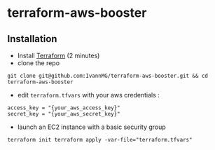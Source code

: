 # terraform-aws-booster

## Installation

- Install [Terraform](https://www.vasos-koupparis.com/terraform-getting-started-install/) (2 minutes)
- clone the repo

`
git clone git@github.com:IvannMG/terraform-aws-booster.git && cd terraform-aws-booster
`

- edit `terraform.tfvars` with your aws credentials :

```
access_key = "{your_aws_access_key}"
secret_key = "{your_aws_secret_key}"
```

- launch an EC2 instance with a basic security group

`
terraform init
terraform apply -var-file="terraform.tfvars"
`

